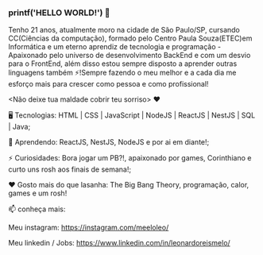 ### printf('HELLO WORLD!') 👋
Tenho 21 anos, atualmente moro na cidade de São Paulo/SP, cursando CC(Ciências da computação), formado pelo Centro Paula Souza(ETEC)em Informática e um eterno aprendiz de tecnologia e programação - Apaixonado pelo universo de desenvolvimento BackEnd e com um desvio para o FrontEnd, além disso estou sempre disposto a aprender outras linguagens também ⚡!Sempre fazendo o meu melhor e a cada dia me esforço mais para crescer como pessoa e como profissional! 

<Não deixe tua maldade cobrir teu sorriso> ❤

🖥️ Tecnologias: HTML | CSS | JavaScript | NodeJS | ReactJS | NestJS | SQL | Java;

🌱 Aprendendo: ReactJS, NestJS, NodeJS e por ai em diante!;

⚡ Curiosidades: Bora jogar um PB?!, apaixonado por games, Corinthiano e curto uns rosh aos finais de semana!;

❤️ Gosto mais do que lasanha: The Big Bang Theory, programação, calor, games e um rosh!

📫 conheça mais:

Meu instagram: https://instagram.com/meeloleo/

Meu linkedin / Jobs: https://www.linkedin.com/in/leonardoreismelo/

